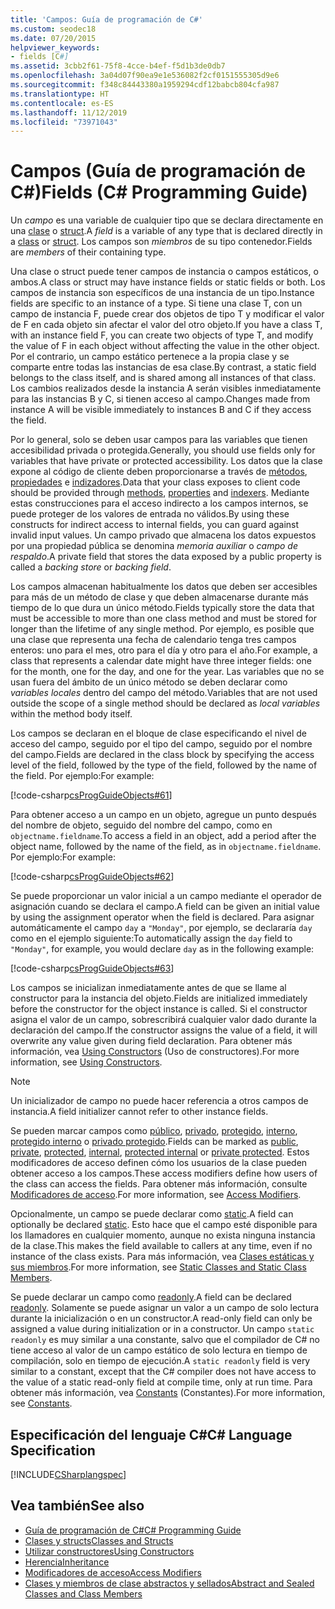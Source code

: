 ```yaml
---
title: 'Campos: Guía de programación de C#'
ms.custom: seodec18
ms.date: 07/20/2015
helpviewer_keywords:
- fields [C#]
ms.assetid: 3cbb2f61-75f8-4cce-b4ef-f5d1b3de0db7
ms.openlocfilehash: 3a04d07f90ea9e1e536082f2cf0151555305d9e6
ms.sourcegitcommit: f348c84443380a1959294cdf12babcb804cfa987
ms.translationtype: HT
ms.contentlocale: es-ES
ms.lasthandoff: 11/12/2019
ms.locfileid: "73971043"
---
```

# <a name="fields-c-programming-guide"></a><span data-ttu-id="685b3-102">Campos (Guía de programación de C#)</span><span class="sxs-lookup"><span data-stu-id="685b3-102">Fields (C# Programming Guide)</span></span>
<span data-ttu-id="685b3-103">Un *campo* es una variable de cualquier tipo que se declara directamente en una [clase](../../language-reference/keywords/class.md) o [struct](../../language-reference/keywords/struct.md).</span><span class="sxs-lookup"><span data-stu-id="685b3-103">A *field* is a variable of any type that is declared directly in a [class](../../language-reference/keywords/class.md) or [struct](../../language-reference/keywords/struct.md).</span></span> <span data-ttu-id="685b3-104">Los campos son *miembros* de su tipo contenedor.</span><span class="sxs-lookup"><span data-stu-id="685b3-104">Fields are *members* of their containing type.</span></span>  
  
 <span data-ttu-id="685b3-105">Una clase o struct puede tener campos de instancia o campos estáticos, o ambos.</span><span class="sxs-lookup"><span data-stu-id="685b3-105">A class or struct may have instance fields or static fields or both.</span></span> <span data-ttu-id="685b3-106">Los campos de instancia son específicos de una instancia de un tipo.</span><span class="sxs-lookup"><span data-stu-id="685b3-106">Instance fields are specific to an instance of a type.</span></span> <span data-ttu-id="685b3-107">Si tiene una clase T, con un campo de instancia F, puede crear dos objetos de tipo T y modificar el valor de F en cada objeto sin afectar el valor del otro objeto.</span><span class="sxs-lookup"><span data-stu-id="685b3-107">If you have a class T, with an instance field F, you can create two objects of type T, and modify the value of F in each object without affecting the value in the other object.</span></span> <span data-ttu-id="685b3-108">Por el contrario, un campo estático pertenece a la propia clase y se comparte entre todas las instancias de esa clase.</span><span class="sxs-lookup"><span data-stu-id="685b3-108">By contrast, a static field belongs to the class itself, and is shared among all instances of that class.</span></span> <span data-ttu-id="685b3-109">Los cambios realizados desde la instancia A serán visibles inmediatamente para las instancias B y C, si tienen acceso al campo.</span><span class="sxs-lookup"><span data-stu-id="685b3-109">Changes made from instance A will be visible immediately to instances B and C if they access the field.</span></span>  
  
 <span data-ttu-id="685b3-110">Por lo general, solo se deben usar campos para las variables que tienen accesibilidad privada o protegida.</span><span class="sxs-lookup"><span data-stu-id="685b3-110">Generally, you should use fields only for variables that have private or protected accessibility.</span></span> <span data-ttu-id="685b3-111">Los datos que la clase expone al código de cliente deben proporcionarse a través de [métodos](./methods.md), [propiedades](./properties.md) e [indizadores](../indexers/index.md).</span><span class="sxs-lookup"><span data-stu-id="685b3-111">Data that your class exposes to client code should be provided through [methods](./methods.md), [properties](./properties.md) and [indexers](../indexers/index.md).</span></span> <span data-ttu-id="685b3-112">Mediante estas construcciones para el acceso indirecto a los campos internos, se puede proteger de los valores de entrada no válidos.</span><span class="sxs-lookup"><span data-stu-id="685b3-112">By using these constructs for indirect access to internal fields, you can guard against invalid input values.</span></span> <span data-ttu-id="685b3-113">Un campo privado que almacena los datos expuestos por una propiedad pública se denomina *memoria auxiliar* o *campo de respaldo*.</span><span class="sxs-lookup"><span data-stu-id="685b3-113">A private field that stores the data exposed by a public property is called a *backing store* or *backing field*.</span></span>  
  
 <span data-ttu-id="685b3-114">Los campos almacenan habitualmente los datos que deben ser accesibles para más de un método de clase y que deben almacenarse durante más tiempo de lo que dura un único método.</span><span class="sxs-lookup"><span data-stu-id="685b3-114">Fields typically store the data that must be accessible to more than one class method and must be stored for longer than the lifetime of any single method.</span></span> <span data-ttu-id="685b3-115">Por ejemplo, es posible que una clase que representa una fecha de calendario tenga tres campos enteros: uno para el mes, otro para el día y otro para el año.</span><span class="sxs-lookup"><span data-stu-id="685b3-115">For example, a class that represents a calendar date might have three integer fields: one for the month, one for the day, and one for the year.</span></span> <span data-ttu-id="685b3-116">Las variables que no se usan fuera del ámbito de un único método se deben declarar como *variables locales* dentro del campo del método.</span><span class="sxs-lookup"><span data-stu-id="685b3-116">Variables that are not used outside the scope of a single method should be declared as *local variables* within the method body itself.</span></span>  
  
 <span data-ttu-id="685b3-117">Los campos se declaran en el bloque de clase especificando el nivel de acceso del campo, seguido por el tipo del campo, seguido por el nombre del campo.</span><span class="sxs-lookup"><span data-stu-id="685b3-117">Fields are declared in the class block by specifying the access level of the field, followed by the type of the field, followed by the name of the field.</span></span> <span data-ttu-id="685b3-118">Por ejemplo:</span><span class="sxs-lookup"><span data-stu-id="685b3-118">For example:</span></span>  
  
 [!code-csharp[csProgGuideObjects#61](~/samples/snippets/csharp/VS_Snippets_VBCSharp/csProgGuideObjects/CS/Objects.cs#61)]  
  
 <span data-ttu-id="685b3-119">Para obtener acceso a un campo en un objeto, agregue un punto después del nombre de objeto, seguido del nombre del campo, como en `objectname.fieldname`.</span><span class="sxs-lookup"><span data-stu-id="685b3-119">To access a field in an object, add a period after the object name, followed by the name of the field, as in `objectname.fieldname`.</span></span> <span data-ttu-id="685b3-120">Por ejemplo:</span><span class="sxs-lookup"><span data-stu-id="685b3-120">For example:</span></span>  
  
 [!code-csharp[csProgGuideObjects#62](~/samples/snippets/csharp/VS_Snippets_VBCSharp/csProgGuideObjects/CS/Objects.cs#62)]  
  
 <span data-ttu-id="685b3-121">Se puede proporcionar un valor inicial a un campo mediante el operador de asignación cuando se declara el campo.</span><span class="sxs-lookup"><span data-stu-id="685b3-121">A field can be given an initial value by using the assignment operator when the field is declared.</span></span> <span data-ttu-id="685b3-122">Para asignar automáticamente el campo `day` a `"Monday"`, por ejemplo, se declararía `day` como en el ejemplo siguiente:</span><span class="sxs-lookup"><span data-stu-id="685b3-122">To automatically assign the `day` field to `"Monday"`, for example, you would declare `day` as in the following example:</span></span>  
  
 [!code-csharp[csProgGuideObjects#63](~/samples/snippets/csharp/VS_Snippets_VBCSharp/csProgGuideObjects/CS/Objects.cs#63)]  
  
 <span data-ttu-id="685b3-123">Los campos se inicializan inmediatamente antes de que se llame al constructor para la instancia del objeto.</span><span class="sxs-lookup"><span data-stu-id="685b3-123">Fields are initialized immediately before the constructor for the object instance is called.</span></span> <span data-ttu-id="685b3-124">Si el constructor asigna el valor de un campo, sobrescribirá cualquier valor dado durante la declaración del campo.</span><span class="sxs-lookup"><span data-stu-id="685b3-124">If the constructor assigns the value of a field, it will overwrite any value given during field declaration.</span></span> <span data-ttu-id="685b3-125">Para obtener más información, vea [Using Constructors](./using-constructors.md) (Uso de constructores).</span><span class="sxs-lookup"><span data-stu-id="685b3-125">For more information, see [Using Constructors](./using-constructors.md).</span></span>  
  
> [!NOTE]
> <span data-ttu-id="685b3-126">Un inicializador de campo no puede hacer referencia a otros campos de instancia.</span><span class="sxs-lookup"><span data-stu-id="685b3-126">A field initializer cannot refer to other instance fields.</span></span>  
  
 <span data-ttu-id="685b3-127">Se pueden marcar campos como [público](../../language-reference/keywords/public.md), [privado](../../language-reference/keywords/private.md), [protegido](../../language-reference/keywords/protected.md), [interno](../../language-reference/keywords/internal.md), [protegido interno](../../language-reference/keywords/protected-internal.md) o [privado protegido](../../language-reference/keywords/private-protected.md).</span><span class="sxs-lookup"><span data-stu-id="685b3-127">Fields can be marked as [public](../../language-reference/keywords/public.md), [private](../../language-reference/keywords/private.md), [protected](../../language-reference/keywords/protected.md), [internal](../../language-reference/keywords/internal.md), [protected internal](../../language-reference/keywords/protected-internal.md) or [private protected](../../language-reference/keywords/private-protected.md).</span></span> <span data-ttu-id="685b3-128">Estos modificadores de acceso definen cómo los usuarios de la clase pueden obtener acceso a los campos.</span><span class="sxs-lookup"><span data-stu-id="685b3-128">These access modifiers define how users of the class can access the fields.</span></span> <span data-ttu-id="685b3-129">Para obtener más información, consulte [Modificadores de acceso](./access-modifiers.md).</span><span class="sxs-lookup"><span data-stu-id="685b3-129">For more information, see [Access Modifiers](./access-modifiers.md).</span></span>  
  
 <span data-ttu-id="685b3-130">Opcionalmente, un campo se puede declarar como [static](../../language-reference/keywords/static.md).</span><span class="sxs-lookup"><span data-stu-id="685b3-130">A field can optionally be declared [static](../../language-reference/keywords/static.md).</span></span> <span data-ttu-id="685b3-131">Esto hace que el campo esté disponible para los llamadores en cualquier momento, aunque no exista ninguna instancia de la clase.</span><span class="sxs-lookup"><span data-stu-id="685b3-131">This makes the field available to callers at any time, even if no instance of the class exists.</span></span> <span data-ttu-id="685b3-132">Para más información, vea [Clases estáticas y sus miembros](./static-classes-and-static-class-members.md).</span><span class="sxs-lookup"><span data-stu-id="685b3-132">For more information, see [Static Classes and Static Class Members](./static-classes-and-static-class-members.md).</span></span>  
  
 <span data-ttu-id="685b3-133">Se puede declarar un campo como [readonly](../../language-reference/keywords/readonly.md).</span><span class="sxs-lookup"><span data-stu-id="685b3-133">A field can be declared [readonly](../../language-reference/keywords/readonly.md).</span></span> <span data-ttu-id="685b3-134">Solamente se puede asignar un valor a un campo de solo lectura durante la inicialización o en un constructor.</span><span class="sxs-lookup"><span data-stu-id="685b3-134">A read-only field can only be assigned a value during initialization or in a constructor.</span></span> <span data-ttu-id="685b3-135">Un campo `static readonly` es muy similar a una constante, salvo que el compilador de C# no tiene acceso al valor de un campo estático de solo lectura en tiempo de compilación, solo en tiempo de ejecución.</span><span class="sxs-lookup"><span data-stu-id="685b3-135">A `static readonly` field is very similar to a constant, except that the C# compiler does not have access to the value of a static read-only field at compile time, only at run time.</span></span> <span data-ttu-id="685b3-136">Para obtener más información, vea [Constants](./constants.md) (Constantes).</span><span class="sxs-lookup"><span data-stu-id="685b3-136">For more information, see [Constants](./constants.md).</span></span>  
  
## <a name="c-language-specification"></a><span data-ttu-id="685b3-137">Especificación del lenguaje C#</span><span class="sxs-lookup"><span data-stu-id="685b3-137">C# Language Specification</span></span>  
 [!INCLUDE[CSharplangspec](~/includes/csharplangspec-md.md)]  
  
## <a name="see-also"></a><span data-ttu-id="685b3-138">Vea también</span><span class="sxs-lookup"><span data-stu-id="685b3-138">See also</span></span>

- [<span data-ttu-id="685b3-139">Guía de programación de C#</span><span class="sxs-lookup"><span data-stu-id="685b3-139">C# Programming Guide</span></span>](../index.md)
- [<span data-ttu-id="685b3-140">Clases y structs</span><span class="sxs-lookup"><span data-stu-id="685b3-140">Classes and Structs</span></span>](./index.md)
- [<span data-ttu-id="685b3-141">Utilizar constructores</span><span class="sxs-lookup"><span data-stu-id="685b3-141">Using Constructors</span></span>](./using-constructors.md)
- [<span data-ttu-id="685b3-142">Herencia</span><span class="sxs-lookup"><span data-stu-id="685b3-142">Inheritance</span></span>](./inheritance.md)
- [<span data-ttu-id="685b3-143">Modificadores de acceso</span><span class="sxs-lookup"><span data-stu-id="685b3-143">Access Modifiers</span></span>](./access-modifiers.md)
- [<span data-ttu-id="685b3-144">Clases y miembros de clase abstractos y sellados</span><span class="sxs-lookup"><span data-stu-id="685b3-144">Abstract and Sealed Classes and Class Members</span></span>](./abstract-and-sealed-classes-and-class-members.md)
